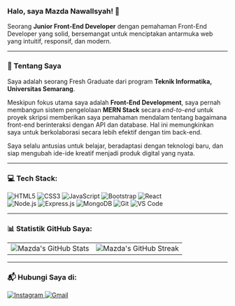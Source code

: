 ### Halo, saya Mazda Nawallsyah! 👋

Seorang **Junior Front-End Developer** dengan pemahaman Front-End Developer yang solid, bersemangat untuk menciptakan antarmuka web yang intuitif, responsif, dan modern.

---

### 🌱 Tentang Saya

Saya adalah seorang Fresh Graduate dari program **Teknik Informatika, Universitas Semarang**.

Meskipun fokus utama saya adalah **Front-End Development**, saya pernah membangun sistem pengelolaan **MERN Stack** secara *end-to-end* untuk proyek skripsi memberikan saya pemahaman mendalam tentang bagaimana front-end berinteraksi dengan API dan database. Hal ini memungkinkan saya untuk berkolaborasi secara lebih efektif dengan tim back-end.

Saya selalu antusias untuk belajar, beradaptasi dengan teknologi baru, dan siap mengubah ide-ide kreatif menjadi produk digital yang nyata.

---

### 💻 Tech Stack:

<p align="left">
  <img src="https://img.shields.io/badge/HTML5-E34F26?style=for-the-badge&logo=html5&logoColor=white" alt="HTML5">
  <img src="https://img.shields.io/badge/CSS3-1572B6?style=for-the-badge&logo=css3&logoColor=white" alt="CSS3">
  <img src="https://img.shields.io/badge/JavaScript-F7DF1E?style=for-the-badge&logo=javascript&logoColor=black" alt="JavaScript">
  <img src="https://img.shields.io/badge/Bootstrap-7952B3?style=for-the-badge&logo=bootstrap&logoColor=white" alt="Bootstrap">
  <img src="https://img.shields.io/badge/React-61DAFB?style=for-the-badge&logo=react&logoColor=black" alt="React">
  <br/>
  <img src="https://img.shields.io/badge/Node.js-339933?style=for-the-badge&logo=node.js&logoColor=white" alt="Node.js">
  <img src="https://img.shields.io/badge/Express.js-000000?style=for-the-badge&logo=express&logoColor=white" alt="Express.js">
  <img src="https://img.shields.io/badge/MongoDB-47A248?style=for-the-badge&logo=mongodb&logoColor=white" alt="MongoDB">
  <img src="https://img.shields.io/badge/Git-F05032?style=for-the-badge&logo=git&logoColor=white" alt="Git">
  <img src="https://img.shields.io/badge/VS_Code-007ACC?style=for-the-badge&logo=visualstudiocode&logoColor=white" alt="VS Code">
</p>

---

### 📊 Statistik GitHub Saya:

<p align="center">
  <table>
    <tr>
      <td>
        <img src="https://github-readme-stats.vercel.app/api?username=mazdanwllsyh&show_icons=true&theme=dracula&rank_icon=github&count_private=true" alt="Mazda's GitHub Stats" />
      </td>
      <td>
        <img src="https://github-readme-streak-stats.herokuapp.com/?user=mazdanwllsyh&theme=dracula" alt="Mazda's GitHub Streak" />
      </td>
    </tr>
  </table>
</p>

---

### 📬 Hubungi Saya di:

<p align="left">
  <!-- <a href="[LINK_PROFIL_LINKEDIN_KAMU]">
    <img src="https://img.shields.io/badge/LinkedIn-0A66C2?style=for-the-badge&logo=linkedin&logoColor=white" alt="LinkedIn">
  </a> -->
  <a href="https://www.instagram.com/mazda.nwllsyah_/">
    <img src="https://img.shields.io/badge/Instagram-E4405F?style=for-the-badge&logo=instagram&logoColor=white" alt="Instagram">
  </a>
  <a href="mailto:mazdanawallsyahoddygolafe@gmail.com">
    <img src="https://img.shields.io/badge/Gmail-D14836?style=for-the-badge&logo=gmail&logoColor=white" alt="Gmail">
  </a>
</p>
